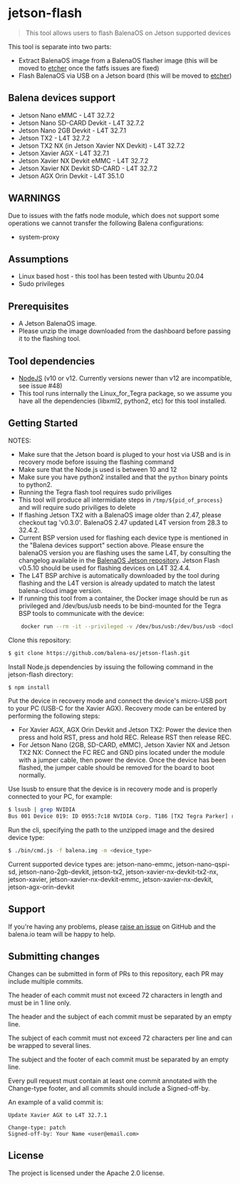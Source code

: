 # jetson-flash

> This tool allows users to flash BalenaOS on Jetson supported devices

This tool is separate into two parts:
- Extract BalenaOS image from a BalenaOS flasher image (this will be moved to [etcher](https://github.com/balena-io/etcher) once the fatfs issues are fixed)
- Flash BalenaOS via USB on a Jetson board (this will be moved to [etcher](https://github.com/balena-io/etcher))

Balena devices support
---------------------

* Jetson Nano eMMC - L4T 32.7.2
* Jetson Nano SD-CARD Devkit - L4T 32.7.2
* Jetson Nano 2GB Devkit - L4T 32.7.1
* Jetson TX2 - L4T 32.7.2
* Jetson TX2 NX (in Jetson Xavier NX Devkit) - L4T 32.7.2
* Jetson Xavier AGX - L4T 32.7.1
* Jetson Xavier NX Devkit eMMC - L4T 32.7.2
* Jetson Xavier NX Devkit SD-CARD - L4T 32.7.2
* Jetson AGX Orin Devkit - L4T 35.1.0

WARNINGS
--------

Due to issues with the fatfs node module, which does not support some operations we cannot transfer the following Balena configurations:

* system-proxy

Assumptions
-----------

- Linux based host - this tool has been tested with Ubuntu 20.04
- Sudo privileges

Prerequisites
-------------

- A Jetson BalenaOS image.
- Please unzip the image downloaded from the dashboard before passing it to the flashing tool.

Tool dependencies
-----------------

- [NodeJS](https://nodejs.org) (v10 or v12. Currently versions newer than v12 are incompatible, see issue #48)
- This tool runs internally the Linux_for_Tegra package, so we assume you have all the dependencies (libxml2, python2, etc) for this tool installed.

Getting Started
---------------

NOTES:
 - Make sure that the Jetson board is pluged to your host via USB and is in recovery mode before issuing the flashing command
 - Make sure that the Node.js used is between 10 and 12
 - Make sure you have python2 installed and that the `python` binary points to python2.
 - Running the Tegra flash tool requires sudo priviliges
 - This tool will produce all intermidiate steps in `/tmp/${pid_of_process}` and will require sudo priviliges to delete
 - If flashing Jetson TX2 with a BalenaOS image older than 2.47, please checkout tag 'v0.3.0'. BalenaOS 2.47 updated L4T version from 28.3 to 32.4.2.
 - Current BSP version used for flashing each device type is mentioned in the "Balena devices support" section above. Please ensure the balenaOS version you are flashing uses the same L4T, by consulting the changelog available in the [BalenaOS Jetson repository](https://github.com/balena-os/balena-jetson/commits/master). Jetson Flash v0.5.10 should be used for flashing devices on L4T 32.4.4.
 - The L4T BSP archive is automatically downloaded by the tool during flashing and the L4T version is already updated to match the latest balena-cloud image version.
 - If running this tool from a container, the Docker image should be run as privileged and /dev/bus/usb needs to be bind-mounted for the Tegra BSP tools to communicate with the device:
```sh
    docker run --rm -it --privileged -v /dev/bus/usb:/dev/bus/usb <dockerimage>
```

Clone this repository:
```sh
$ git clone https://github.com/balena-os/jetson-flash.git
```

Install Node.js dependencies by issuing the following command in the jetson-flash directory:
```sh
$ npm install
```

Put the device in recovery mode and connect the device's micro-USB port to your PC (USB-C for the Xavier AGX). Recovery mode can be entered by performing the following steps:
 - For Xavier AGX, AGX Orin Devkit and Jetson TX2: Power the device then press and hold RST, press and hold REC. Release RST then release REC.
 - For Jetson Nano (2GB, SD-CARD, eMMC), Jetson Xavier NX and Jetson TX2 NX: Connect the FC REC and GND pins located under the module with a jumper cable, then power the device. Once the device has been flashed, the jumper cable should be removed for the board to boot normally.

Use lsusb to ensure that the device is in recovery mode and is properly connected to your PC, for example:
```sh
$ lsusb | grep NVIDIA
Bus 001 Device 019: ID 0955:7c18 NVIDIA Corp. T186 [TX2 Tegra Parker] recovery mode
```

Run the cli, specifying the path to the unzipped image and the desired device type:
```sh
$ ./bin/cmd.js -f balena.img -m <device_type>
```

Current supported device types are: jetson-nano-emmc, jetson-nano-qspi-sd, jetson-nano-2gb-devkit, jetson-tx2, jetson-xavier-nx-devkit-tx2-nx, jetson-xavier, jetson-xavier-nx-devkit-emmc, jetson-xavier-nx-devkit, jetson-agx-orin-devkit

Support
-------

If you're having any problems, please [raise an issue](https://github.com/balena-os/jetson-flash/issues/new) on GitHub and the balena.io team will be happy to help.

Submitting changes
------------------

Changes can be submitted in form of PRs to this repository, each PR may include multiple commits.

The header of each commit must not exceed 72 characters in length and must be in 1 line only.

The header and the subject of each commit must be separated by an empty line.

The subject of each commit must not exceed 72 characters per line and can be wrapped to several lines.

The subject and the footer of each commit must be separated by an empty line.

Every pull request must contain at least one commit annotated with the Change-type footer, and all commits should include a Signed-off-by.

An example of a valid commit is:

```
Update Xavier AGX to L4T 32.7.1

Change-type: patch
Signed-off-by: Your Name <user@email.com>
```

License
-------

The project is licensed under the Apache 2.0 license.
